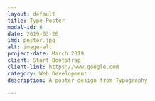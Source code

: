 ```yaml
---
layout: default
title: Type Poster
modal-id: 6
date: 2019-03-20
img: poster.jpg
alt: image-alt
project-date: March 2019
client: Start Bootstrap
client-link: https://www.google.com
category: Web Development
description: A poster design from Typography

---
```

